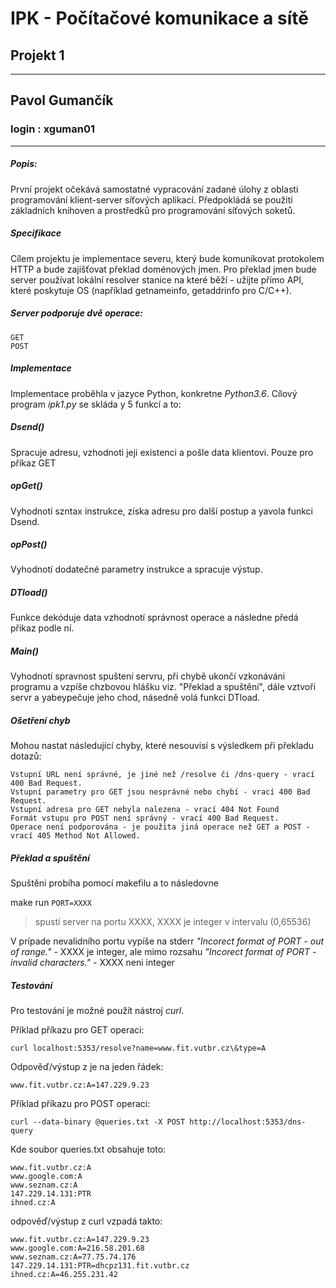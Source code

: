 # IPK - Počítačové komunikace a sítě
## Projekt 1 

---

## Pavol Gumančík 
### login : xguman01

---

##### Popis:
První projekt očekává samostatné vypracování zadané úlohy z oblasti programování klient-server síťových aplikací. Předpokládá se použití základních knihoven a prostředků pro programování síťových soketů. 

##### Specifikace
Cílem projektu je implementace severu, který bude komunikovat protokolem HTTP a bude zajišťovat překlad doménových jmen. Pro překlad jmen bude server používat lokální resolver stanice na které běží - užijte přímo API, které poskytuje OS (například getnameinfo, getaddrinfo pro C/C++). 

##### Server podporuje dvě operace:
	GET
	POST
##### Implementace
Implementace proběhla v jazyce Python, konkretne *Python3.6*. Cílový program *ipk1.py* se skláda y 5 funkcí a to: 

##### Dsend()
Spracuje adresu, vzhodnoti jeji existenci a pošle data klientovi. Pouze pro příkaz GET

##### opGet()
Vyhodnotí szntax instrukce, získa adresu pro další postup a yavola funkci Dsend.
##### opPost()
Vyhodnotí dodatečné parametry instrukce a spracuje výstup.

##### DTload()
Funkce dekóduje data vzhodnotí správnost operace a následne předá přikaz podle ní.

##### Main()
Vyhodnotí spravnost spuštení servru, při chybě ukončí vzkonáváni programu a vzpíše chzbovou hlášku viz. "Překlad a spuštění", dále vztvoři servr a yabeypečuje jeho chod, násedně volá funkci DTload.  

##### Ošetření chyb
Mohou nastat následující chyby, které nesouvisí s výsledkem při překladu dotazů:

    Vstupní URL není správné, je jiné než /resolve či /dns-query - vrací 400 Bad Request.
    Vstupní parametry pro GET jsou nesprávné nebo chybí - vrací 400 Bad Request.
    Vstupní adresa pro GET nebyla nalezena - vrací 404 Not Found
    Formát vstupu pro POST není správný - vrací 400 Bad Request.
    Operace není podporována - je použita jiná operace než GET a POST - vrací 405 Method Not Allowed.

##### Překlad a spuštění
Spuštěni probíha pomocí makefilu a to následovne

make run ```PORT=XXXX```		

> spustí server na portu XXXX, XXXX je integer v intervalu (0,65536)

V prípade nevalidního portu vypíše na stderr
	*"Incorect format of PORT - out of range."* - XXXX je integer, ale mimo rozsahu
	*"Incorect format of PORT - invalid characters."* - XXXX neni integer
##### Testování

Pro testování je možné použít nástroj *curl*. 

Příklad příkazu pro GET operaci:

```
curl localhost:5353/resolve?name=www.fit.vutbr.cz\&type=A
```

Odpověď/výstup z je na jeden řádek:

```
www.fit.vutbr.cz:A=147.229.9.23
```

Příklad příkazu pro POST operaci:

```
curl --data-binary @queries.txt -X POST http://localhost:5353/dns-query
```

Kde soubor queries.txt obsahuje toto:

```
www.fit.vutbr.cz:A
www.google.com:A
www.seznam.cz:A
147.229.14.131:PTR
ihned.cz:A
```

odpověď/výstup z curl vzpadá takto:

```
www.fit.vutbr.cz:A=147.229.9.23
www.google.com:A=216.58.201.68
www.seznam.cz:A=77.75.74.176
147.229.14.131:PTR=dhcpz131.fit.vutbr.cz
ihned.cz:A=46.255.231.42
```




